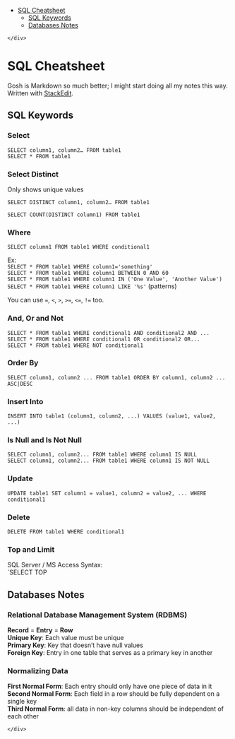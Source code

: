 <!DOCTYPE html>
<html>

<head>
  <meta charset="utf-8">
  <meta name="viewport" content="width=device-width, initial-scale=1.0">
  <title>SQL Cheatsheet</title>
  <link rel="stylesheet" href="https://stackedit.io/style.css" />
</head>

<body class="stackedit">
  <div class="stackedit__left">
    <div class="stackedit__toc">
      
<ul>
<li><a href="#sql-cheatsheet">SQL Cheatsheet</a>
<ul>
<li><a href="#sql-keywords">SQL Keywords</a></li>
<li><a href="#databases-notes">Databases Notes</a></li>
</ul>
</li>
</ul>

    </div>
  </div>
  <div class="stackedit__right">
    <div class="stackedit__html">
      <h1 id="sql-cheatsheet">SQL Cheatsheet</h1>
<p>Gosh is Markdown so much better; I might start doing all my notes this way.<br>
Written with <a href="https://stackedit.io/">StackEdit</a>.</p>
<h2 id="sql-keywords">SQL Keywords</h2>
<h3 id="select">Select</h3>
<p><code>SELECT column1, column2… FROM table1</code><br>
<code>SELECT * FROM table1</code></p>
<h3 id="select-distinct">Select Distinct</h3>
<p>Only shows unique values</p>
<p><code>SELECT DISTINCT column1, column2… FROM table1</code></p>
<p><code>SELECT COUNT(DISTINCT column1) FROM table1</code></p>
<h3 id="where">Where</h3>
<p><code>SELECT column1 FROM table1 WHERE conditional1</code></p>
<p>Ex:<br>
<code>SELECT * FROM table1 WHERE column1='something'</code><br>
<code>SELECT * FROM table1 WHERE column1 BETWEEN 0 AND 60</code><br>
<code>SELECT * FROM table1 WHERE column1 IN ('One Value', 'Another Value')</code><br>
<code>SELECT * FROM table1 WHERE column1 LIKE '%s'</code> (patterns)</p>
<p>You can use <code>=</code>, <code>&lt;</code>, <code>&gt;</code>, <code>&gt;=</code>, <code>&lt;=</code>, <code>!=</code> too.</p>
<h3 id="and-or-and-not">And, Or and Not</h3>
<p><code>SELECT * FROM table1 WHERE conditional1 AND conditional2 AND ...</code><br>
<code>SELECT * FROM table1 WHERE conditional1 OR conditional2 OR...</code><br>
<code>SELECT * FROM table1 WHERE NOT conditional1</code></p>
<h3 id="order-by">Order By</h3>
<p><code>SELECT column1, column2 ... FROM table1 ORDER BY column1, column2 ... ASC|DESC</code></p>
<h3 id="insert-into">Insert Into</h3>
<p><code>INSERT INTO table1 (column1, column2, ...) VALUES (value1, value2, ...)</code></p>
<h3 id="is-null-and-is-not-null">Is Null and Is Not Null</h3>
<p><code>SELECT column1, column2... FROM table1 WHERE column1 IS NULL</code><br>
<code>SELECT column1, column2... FROM table1 WHERE column1 IS NOT NULL</code></p>
<h3 id="update">Update</h3>
<p><code>UPDATE table1 SET column1 = value1, column2 = value2, ... WHERE conditional1</code></p>
<h3 id="delete">Delete</h3>
<p><code>DELETE FROM table1 WHERE conditional1</code></p>
<h3 id="top-and-limit">Top and Limit</h3>
<p>SQL Server / MS Access Syntax:<br>
`SELECT TOP</p>
<h2 id="databases-notes">Databases Notes</h2>
<h3 id="relational-database-management-system-rdbms">Relational Database Management System (RDBMS)</h3>
<p><strong>Record</strong> = <strong>Entry</strong> = <strong>Row</strong><br>
<strong>Unique Key</strong>: Each value must be unique<br>
<strong>Primary Key</strong>: Key that doesn’t have null values<br>
<strong>Foreign Key</strong>: Entry in one table that serves as a primary key in another</p>
<h3 id="normalizing-data">Normalizing Data</h3>
<p><strong>First Normal Form</strong>: Each entry should only have one piece of data in it<br>
<strong>Second Normal Form</strong>: Each field in a row should be fully dependent on a single key<br>
<strong>Third Normal Form</strong>: all data in non-key columns should be independent of each other</p>

    </div>
  </div>
</body>

</html>
